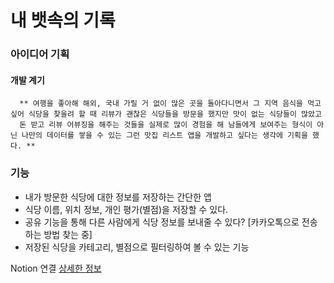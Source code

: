 <h1> 내 뱃속의 기록 </h1>

### 아이디어 기획  
  #### 개발 계기   
      ** 여행을 좋아해 해외, 국내 가릴 거 없이 많은 곳을 돌아다니면서 그 지역 음식을 먹고 싶어 식당을 찾을려 할 때 리뷰가 괜찮은 식당들을 방문을 했지만 맛이 없는 식당들이 많았고   
      돈 받고 리뷰 어뷰징을 해주는 것들을 실제로 많이 경험을 해 남들에게 보여주는 형식이 아닌 나만의 데이터를 쌓을 수 있는 그런 맛집 리스트 앱을 개발하고 싶다는 생각에 기획을 했다. **



### 기능
  * 내가 방문한 식당에 대한 정보를 저장하는 간단한 앱
  * 식당 이름, 위치 정보, 개인 평가(별점)을 저장할 수 있다.
  * 공유 기능을 통해 다른 사람에게 식당 정보를 보내줄 수 있다? [카카오톡으로 전송하는 방법 찾는 중]
  * 저장된 식당을 카테고리, 별점으로 필터링하여 볼 수 있는 기능


Notion 연결
[상세한 정보](https://fir-treatment-31c.notion.site/Meal-Log-31f040950e2d44ae94590d8448d590a6)

